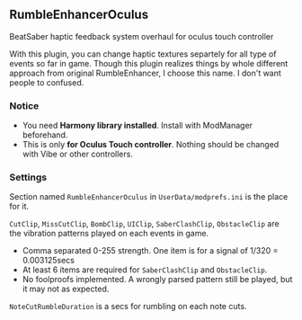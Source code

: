 ## RumbleEnhancerOculus

BeatSaber haptic feedback system overhaul for oculus touch controller

With this plugin, you can change haptic textures separtely for all type of events so far in game.
Though this plugin realizes things by whole different approach from original RumbleEnhancer, I choose this name. I don't want people to confused.

### Notice

- You need **Harmony library installed**. Install with ModManager beforehand. 
- This is only **for Oculus Touch controller**. Nothing should be changed with Vibe or other controllers.


### Settings

Section named `RumbleEnhancerOculus` in `UserData/modprefs.ini` is the place for it.

`CutClip`, `MissCutClip`, `BombClip`, `UIClip`, `SaberClashClip`, `ObstacleClip` are the vibration patterns played on each events in game. 

- Comma separated 0-255 strength. One item is for a signal of 1/320 = 0.003125secs
- At least 6 items are required for `SaberClashClip` and `ObstacleClip`.
- No foolproofs implemented. A wrongly parsed pattern still be played, but it may not as expected.

`NoteCutRumbleDuration` is a secs for rumbling on each note cuts.
